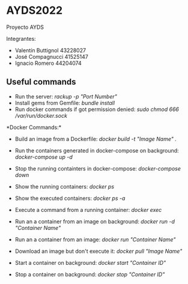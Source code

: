# AYDS2022
Proyecto AYDS

Integrantes:
* Valentín Buttignol 43228027
* José Compagnucci 41525147
* Ignacio Romero 44204074


## Useful commands
* Run the server: _rackup -p "Port Number"_
* Install gems from Gemfile: _bundle install_
* Run docker commands if got permission denied: _sudo chmod 666 /var/run/docker.sock_


\*Docker Commands:\*
* Build an image from a Dockerfile: _docker build -t "Image Name" ._
* Run the containers generated in docker-compose on background: _docker-compose up -d_
* Stop the running containters in docker-compose: _docker-compose down_
* Show the running containers: _docker ps_
* Show the executed containers: _docker ps -a_
* Execute a command from a running container: _docker exec_

* Run an a container from an image on background: _docker run -d "Container Name"_
* Run an a container from an image: _docker run "Container Name"_
* Download an image but don't execute it: _docker pull "Image Name"_
* Start a container on background: _docker start "Container ID"_
* Stop a container on background: _docker stop "Container ID"_





